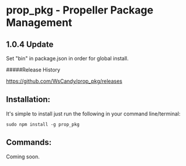 prop_pkg - Propeller Package Management
===

1.0.4 Update
---

Set "bin" in package.json in order for global install.

#####Release History

https://github.com/WsCandy/prop_pkg/releases

Installation:
---

It's simple to install just run the following in your command line/terminal:

	sudo npm install -g prop_pkg

Commands:
---

Coming soon.
